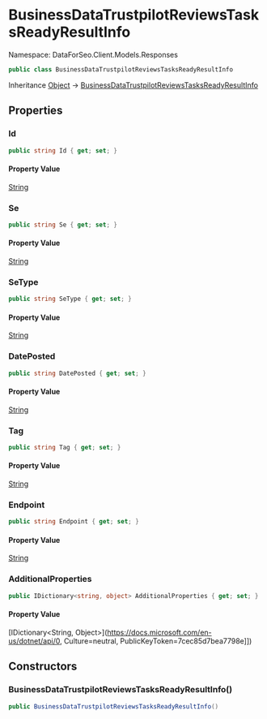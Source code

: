 # BusinessDataTrustpilotReviewsTasksReadyResultInfo

Namespace: DataForSeo.Client.Models.Responses

```csharp
public class BusinessDataTrustpilotReviewsTasksReadyResultInfo
```

Inheritance [Object](https://docs.microsoft.com/en-us/dotnet/api/Object) → [BusinessDataTrustpilotReviewsTasksReadyResultInfo](./BusinessDataTrustpilotReviewsTasksReadyResultInfo.md)

## Properties

### **Id**

```csharp
public string Id { get; set; }
```

#### Property Value

[String](https://docs.microsoft.com/en-us/dotnet/api/String)<br>

### **Se**

```csharp
public string Se { get; set; }
```

#### Property Value

[String](https://docs.microsoft.com/en-us/dotnet/api/String)<br>

### **SeType**

```csharp
public string SeType { get; set; }
```

#### Property Value

[String](https://docs.microsoft.com/en-us/dotnet/api/String)<br>

### **DatePosted**

```csharp
public string DatePosted { get; set; }
```

#### Property Value

[String](https://docs.microsoft.com/en-us/dotnet/api/String)<br>

### **Tag**

```csharp
public string Tag { get; set; }
```

#### Property Value

[String](https://docs.microsoft.com/en-us/dotnet/api/String)<br>

### **Endpoint**

```csharp
public string Endpoint { get; set; }
```

#### Property Value

[String](https://docs.microsoft.com/en-us/dotnet/api/String)<br>

### **AdditionalProperties**

```csharp
public IDictionary<string, object> AdditionalProperties { get; set; }
```

#### Property Value

[IDictionary&lt;String, Object&gt;](https://docs.microsoft.com/en-us/dotnet/api/0, Culture=neutral, PublicKeyToken=7cec85d7bea7798e]])<br>

## Constructors

### **BusinessDataTrustpilotReviewsTasksReadyResultInfo()**

```csharp
public BusinessDataTrustpilotReviewsTasksReadyResultInfo()
```
